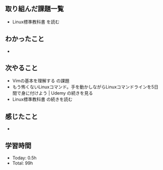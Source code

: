 ## 取り組んだ課題一覧
- Linux標準教科書 を読む
## わかったこと
- 
## 次やること
- Vimの基本を理解する の課題
- もう怖くないLinuxコマンド。手を動かしながらLinuxコマンドラインを5日間で身に付けよう | Udemy の続きを見る
- Linux標準教科書 の続きを読む
## 感じたこと
- 
## 学習時間
- Today: 0.5h
- Total: 99h